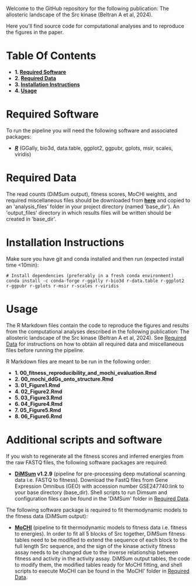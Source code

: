 Welcome to the GitHub repository for the following publication: The allosteric landscape of the Src kinase (Beltran A et al, 2024).

Here you'll find source code for computational analyses and to reproduce the figures in the paper.

# Table Of Contents

* **1. [Required Software](#required-software)**
* **2. [Required Data](#required-data)**
* **3. [Installation Instructions](#installation-instructions)**
* **4. [Usage](#usage)**

# Required Software

To run the pipeline you will need the following software and associated packages:

* **[_R_](https://www.r-project.org/)** (GGally, bio3d, data.table, ggplot2, ggpubr, gplots, msir, scales, viridis)

# Required Data

The read counts (DiMSum output), fitness scores, MoCHI weights, and required miscellaneous files should be downloaded from **[here](https://zenodo.org/records/10491695)** and copied to an 'analysis_files' folder in your project directory (named 'base_dir'). An 'output_files' directory in which results files will be written should be created in 'base_dir'.

# Installation Instructions

Make sure you have git and conda installed and then run (expected install time <10min):

```
# Install dependencies (preferably in a fresh conda environment)
conda install -c conda-forge r-ggally r-bio3d r-data.table r-ggplot2 r-ggpubr r-gplots r-msir r-scales r-viridis
```

# Usage

The R Markdown files contain the code to reproduce the figures and results from the computational analyses described in the following publication: The allosteric landscape of the Src kinase (Beltran A et al, 2024). See [Required Data](#required-data) for instructions on how to obtain all required data and miscellaneous files before running the pipeline.

R Markdown files are meant to be run in the following order:

* **1. 00_fitness_reproducibility_and_mochi_evaluation.Rmd**
* **2. 00_mochi_ddGs_onto_structure.Rmd**
* **3. 01_Figure1.Rmd**
* **4. 02_Figure2.Rmd**
* **5. 03_Figure3.Rmd**
* **6. 04_Figure4.Rmd**
* **7. 05_Figure5.Rmd**
* **8. 06_Figure6.Rmd** 

# Additional scripts and software

If you wish to regenerate all the fitness scores and inferred energies from the raw FASTQ files, the following software packages are required:

* **[DiMSum](https://github.com/lehner-lab/DiMSum) v1.2.9** (pipeline for pre-processing deep mutational scanning data i.e. FASTQ to fitness). Download the FastQ files from Gene Expression Omnibus (GEO) with accession number GSE247740:link to your base directory (base_dir). Shell scripts to run Dimsum and configuration files can be found in the 'DiMSum' folder in [Required Data](#required-data).

The following software package is required to fit thermodynamic models to the fitness data (DiMSum output):

* **[MoCHI](https://github.com/lehner-lab/MoCHI)** (pipeline to fit thermodynamic models to fitness data i.e. fitness to energies). In order to fit all 5 blocks of Src together, DiMSum fitness tables need to be modified to extend the sequence of each block to the full length Src sequence, and the sign of the kinase activity fitness assay needs to be changed due to the inverse relationship between fitness and activity in the activity assay. DiMSum output tables, the code to modify them, the modified tables ready for MoCHI fitting, and shell scripts to execute MoCHI can be found in the 'MoCHI' folder in [Required Data](#required-data). 


